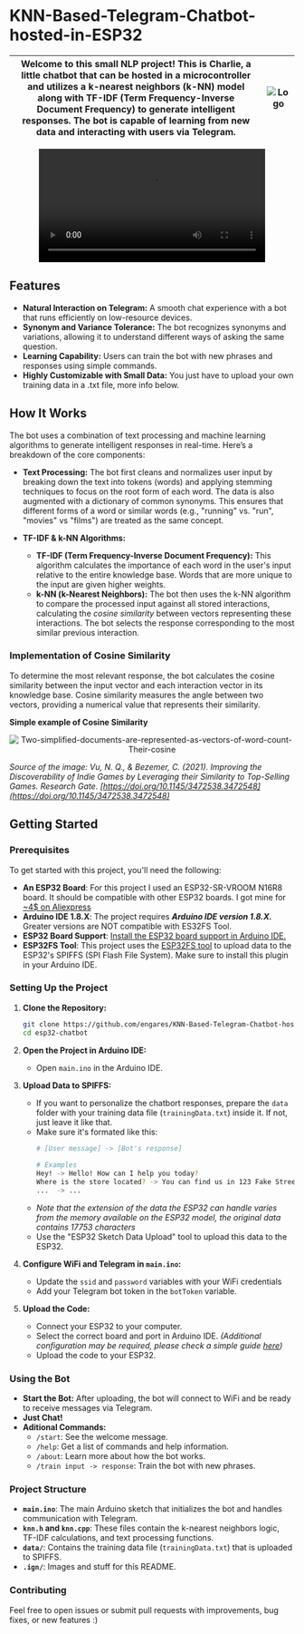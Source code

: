 # KNN-Based-Telegram-Chatbot-hosted-in-ESP32

| Welcome to this small NLP project! This is Charlie, a little chatbot that can be hosted in a microcontroller and utilizes a k-nearest neighbors (k-NN) model along with TF-IDF (Term Frequency-Inverse Document Frequency) to generate intelligent responses. The bot is capable of learning from new data and interacting with users via Telegram. | ![Logo](https://github.com/user-attachments/assets/14cd1647-8e75-4963-bdc9-239a65828505) |
|-----------------------------------------------------------------------------------------------------------------------------------------------------------------------------------------------------------------------------------------------------------------|----------------------------------------------------------------|

<div align="center">
  <video src="https://github.com/user-attachments/assets/0a645983-165f-4615-9b0f-7f11725a200e" width="400" />
</div>

## Features
- **Natural Interaction on Telegram:** A smooth chat experience with a bot that runs efficiently on low-resource devices.
- **Synonym and Variance Tolerance:** The bot recognizes synonyms and variations, allowing it to understand different ways of asking the same question.
- **Learning Capability:** Users can train the bot with new phrases and responses using simple commands.
- **Highly Customizable with Small Data:** You just have to upload your own training data in a .txt file, more info below.

## How It Works
The bot uses a combination of text processing and machine learning algorithms to generate intelligent responses in real-time. Here’s a breakdown of the core components:

- **Text Processing:** The bot first cleans and normalizes user input by breaking down the text into tokens (words) and applying stemming techniques to focus on the root form of each word. The data is also augmented with a dictionary of common synonyms. This ensures that different forms of a word or similar words (e.g., "running" vs. "run", "movies" vs "films") are treated as the same concept.

- **TF-IDF & k-NN Algorithms:** 
  - **TF-IDF (Term Frequency-Inverse Document Frequency):** This algorithm calculates the importance of each word in the user's input relative to the entire knowledge base. Words that are more unique to the input are given higher weights.
  - **k-NN (k-Nearest Neighbors):** The bot then uses the k-NN algorithm to compare the processed input against all stored interactions, calculating the *cosine similarity* between vectors representing these interactions. The bot selects the response corresponding to the most similar previous interaction.

### Implementation of Cosine Similarity

To determine the most relevant response, the bot calculates the cosine similarity between the input vector and each interaction vector in its knowledge base. Cosine similarity measures the angle between two vectors, providing a numerical value that represents their similarity.

**Simple example of Cosine Similarity**
<p align="center">
  <img src="https://github.com/user-attachments/assets/c76f036a-48a3-412c-ab8d-c5bc4d35f176" alt="Two-simplified-documents-are-represented-as-vectors-of-word-count-Their-cosine">
</p>

*Source of the image: Vu, N. Q., & Bezemer, C. (2021). Improving the Discoverability of Indie Games by Leveraging their Similarity to Top-Selling Games. Research Gate. [https://doi.org/10.1145/3472538.3472548](https://doi.org/10.1145/3472538.3472548)*


## Getting Started

### Prerequisites

To get started with this project, you'll need the following:

- **An ESP32 Board**: For this project I used an ESP32-SR-VROOM N16R8 board.
  It should be compatible with other ESP32 boards. I got mine for [~4$ on Aliexpress](https://es.aliexpress.com/item/1005006716318106.html?srcSns=sns_Copy&sourceType=570&spreadType=socialShare&bizType=ProductDetail&social_params=60746885794&aff_fcid=410ea7705d764e55ab1ae1ab0cc71776-1723747881531-02552-_EvqHskt&tt=MG&aff_fsk=_EvqHskt&aff_platform=default&sk=_EvqHskt&aff_trace_key=410ea7705d764e55ab1ae1ab0cc71776-1723747881531-02552-_EvqHskt&shareId=60746885794&businessType=ProductDetail&platform=AE&terminal_id=12ba69b1bfa641daad13ae1e7a9b015b&afSmartRedirect=y&gatewayAdapt=glo2esp)
- **Arduino IDE 1.8.X**: The project requires ***Arduino IDE version 1.8.X.*** Greater versions are NOT compatible with ES32FS Tool.
- **ESP32 Board Support**: [Install the ESP32 board support in Arduino IDE.](https://docs.espressif.com/projects/arduino-esp32/en/latest/installing.html) 
- **ESP32FS Tool**: This project uses the [ESP32FS tool](https://github.com/me-no-dev/arduino-esp32fs-plugin) to upload data to the ESP32's SPIFFS (SPI Flash File System). Make sure to install this plugin in your Arduino IDE.

### Setting Up the Project

1. **Clone the Repository:**

    ```bash
    git clone https://github.com/engares/KNN-Based-Telegram-Chatbot-hosted-in-ESP32.git
    cd esp32-chatbot
    ```

2. **Open the Project in Arduino IDE:**
    - Open `main.ino` in the Arduino IDE.

3. **Upload Data to SPIFFS:**
    - If you want to personalize the chatbort responses, prepare the `data` folder with your training data file (`trainingData.txt`) inside it. If not, just leave it like that. 
    - Make sure it's formated like this:
      ```bash
      # [User message] -> [Bot's response]
    
      # Examples
      Hey! -> Hello! How can I help you today? 
      Where is the store located? -> You can find us in 123 Fake Street.
      ...  -> ...
       ```
    - *Note that the extension of the data the ESP32 can handle varies from the memory available on the ESP32 model, the original data contains 17753 characters*
    - Use the "ESP32 Sketch Data Upload" tool to upload this data to the ESP32.

5. **Configure WiFi and Telegram in `main.ino`:**
    - Update the `ssid` and `password` variables with your WiFi credentials 
    - Add your Telegram bot token in the `botToken` variable.

6. **Upload the Code:**
    - Connect your ESP32 to your computer.
    - Select the correct board and port in Arduino IDE. *(Additional configuration may be required, please check a simple guide [here](https://lastminuteengineers.com/esp32-arduino-ide-tutorial/))*
    - Upload the code to your ESP32.

### Using the Bot

- **Start the Bot:** After uploading, the bot will connect to WiFi and be ready to receive messages via Telegram.
- **Just Chat!** 
- **Aditional Commands:**
  - `/start`: See the welcome message.
  - `/help`: Get a list of commands and help information.
  - `/about`: Learn more about how the bot works.
  - `/train input -> response`: Train the bot with new phrases.

### Project Structure

- **`main.ino`**: The main Arduino sketch that initializes the bot and handles communication with Telegram.
- **`knn.h` and `knn.cpp`**: These files contain the k-nearest neighbors logic, TF-IDF calculations, and text processing functions.
- **`data/`**: Contains the training data file (`trainingData.txt`) that is uploaded to SPIFFS.
- **`.ign/`**: Images and stuff for this README.
  
### Contributing
Feel free to open issues or submit pull requests with improvements, bug fixes, or new features :) 


